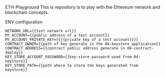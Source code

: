 ETH-Playground
This is repository is to play with the Ethereum network and blockchain concepts.

ENV configuration
````
NETWORK_URL={{test network url}}
MY_ACCOUNT={{public address of a test account}} 
MY_ACCOUNT_PRIVATE_KEY={{{{private key of a test account}}}}
CONTRACT_OWNER={{path of key generate in the 04-keystore application}}
CONTRACT_ADDRESS={{contract public address generate in 06-contract-deploy}}
KEY_STORE_ACCOUNT_PASSWORD={{key-store password used from 04-keystore}}
KEY_STORE_PATH={{path where to store the keys generated from keystore}}
````